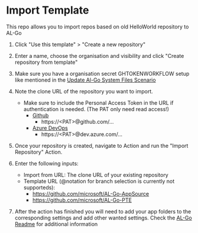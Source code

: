 # Import Template

This repo allows you to import repos based on old HelloWorld repository to AL-Go

1. Click "Use this template" > "Create a new repository"
2. Enter a name, choose the organisation and visibility and click "Create repository from template"
3. Make sure you have a organisation secret GHTOKENWORKFLOW setup like mentioned in the [Update Al-Go System Files Scenario](https://github.com/microsoft/AL-Go/blob/main/Scenarios/UpdateAlGoSystemFiles.md)
4. Note the clone URL of the repository you want to import.
   - Make sure to include the Personal Access Token in the URL if authentication is needed. (The PAT only need read access!)
     - [Github](https://docs.github.com/de/authentication/keeping-your-account-and-data-secure/creating-a-personal-access-token)
       - https://<PAT\>@github.com/...
     - [Azure DevOps](https://learn.microsoft.com/en-us/azure/devops/organizations/accounts/use-personal-access-tokens-to-authenticate?view=azure-devops&tabs=Windows)
       - https://<PAT\>@dev.azure.com/...
5. Once your repository is created, navigate to Action and run the "Import Repository" Action.
6. Enter the following inputs:

   - Import from URL: The clone URL of your existing repository
   - Template URL (@notation for branch selection is currently not supporteds):
     - https://github.com/microsoft/AL-Go-AppSource
     - https://github.com/microsoft/AL-Go-PTE

7. After the action has finished you will need to add your app folders to the corresponding settings and add other wanted settings. Check the [AL-Go Readme](https://github.com/microsoft/AL-Go/#readme) for additional information
